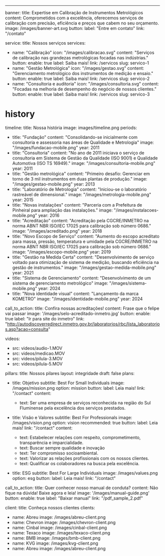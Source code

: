 ---
banner:
  title: Expertise em Calibração de Instrumentos Metrológicos
  content: Comprometidos com a excelência, oferecemos serviços de calibração com precisão, eficiência e preços que cabem no seu orçamento.
  image: /images/banner-art.svg
  button:
    label: "Entre em contato"
    link: "/contato"

service: 
  title: Nossos serviços
  services:
  - name: "Calibração"
    icon: "/images/calibracao.svg"
    content: "Serviços de calibração nas grandezas metrológicas focadas nas indústrias."
    button:
      enable: true
      label: Saiba mais!
      link: /servicos
      slug: servico-1
  - name: "Gestão Metrológica"
    icon: "/images/gestao.svg"
    content: "Gerenciamento metrológico dos instrumentos de medição e ensaio."
    button:
      enable: true
      label: Saiba mais!
      link: /servicos
      slug: servico-2
  - name: "Consultoria e auditoria"
    icon: "/images/consultoria.svg"
    content: "Focadas na melhoria de desempenho do negócio de nossos clientes."
    button:
      enable: true
      label: Saiba mais!
      link: /servicos
      slug: servico-3
  

# history
timeline:
  title: Nossa história
  image: images/timeline.png
  periods:
  - title: "Fundação"
    content: "Consolidando-se inicialmente com consultoria e assessoria nas áreas de  Qualidade e Metrologia"
    image: "/images/fundacao-mobile.png"
    year: 2011
  - title: "Consultoria"
    content: "No ano de 2011 iniciava o serviço de consultoria em Sistema de Gestão da Qualidade (ISO 9001) e Qualidade Automotiva (ISO TS 16949)."
    image: "/images/consultoria-mobile.png"
    year: 2011
  - title: "Gestão metrológica"
    content: "Primeiro desafio:  Gerenciar em torno de 3 mil instrumentos em duas plantas de produção."
    image: "/images/gestao-mobile.png"
    year: 2013
  - title: "Laboratório de Metrologia"
    content: "Iniciou-se o laboratório rastreável de dimensional."
    image: "/images/metrologia-mobile.png"
    year: 2015
  - title: "Novas instalações"
    content: "Parceria com a Prefeitura de Pinheiral para ampliação das instalações."
    image: "/images/instalacoes-mobile.png"
    year: 2016
  - title: "Acreditação"
    content: "Acreditação pela CGCRE/INMETRO na norma ABNT NBR ISO/IEC 17025 para calibração sob número 0686."
    image: "/images/acreditado.png"
    year: 2018
  - title: "Novo Escopo de Serviço"
    content: "Aumento do escopo acreditato para massa, pressão, temperatura e umidade pela CGCRE/INMETRO na norma ABNT NBR ISO/IEC 17025 para calibração sob número 0686."
    image: "/images/escopo-mobile.png"
    year: 2019
  - title: "Gestão na Medida Certa"
    content: "Desenvolvimento de serviço voltado para otimização de sistema de medição, buscando eficiência na gestão de instrumentos."
    image: "/images/gestao-medida-mobile.png"
    year: 2021
  - title: "Sistema de Gerenciamento"
    content: "Desenvolvimento de um sistema de gerenciamento metrológico"
    image: "/images/sistema-mobile.png"
    year: 2024
  - title: "Nova identidade visual"
    content: "Lançamento da marca KOMETRO"
    image: "/images/identidade-mobile.png"
    year: 2024
  

call_to_action:
  title: Confira nossas acreditações!
  content: Frase que o felipe vai passar
  image: '/images/selo-acreditado-inmetro.jpg'
  button:
    enable: true
    label: "Ir para site do inmetro"
    link: "http://autodiscoverredirect.inmetro.gov.br/laboratorios/rbc/lista_laboratorios.asp?acao=consulta"

videos:
- src: videos/audio-1.MOV
- src: videos/medicao.MOV
- src: videos/pilula-3.MOV
- src: videos/pilula-5.MOV

pillars:
  title: Nossos pilares
  layout: integridade
  draft: false
  plans:
  - title: Objetivo
    subtitle: Best For Small Individuals
    image: /images/mission.png
    option: mission
    button:
      label: Leia mais!
      link: "/contact"
    content: 
    - text: Ser uma empresa de serviços reconhecida na região do Sul Fluminense pela excelência dos serviços prestados.

  - title: Visão e Valores
    subtitle: Best For Professionals
    image: /images/vision.png
    option: vision
    recommended: true
    button:
      label: Leia mais!
      link: "/contact"
    content:
    - text: Estabelecer relações com respeito, comprometimento, transparência e imparcialidade.
    - text: Buscar sempre qualidade e inovação
    - text: Ter compromisso socioambiental.
    - text: Valorizar as relações profissionais com os nossos clientes.
    - text: Qualificar os colaboradores na busca pela excelência.

  - title: ESG
    subtitle: Best For Large Individuals
    image: /images/values.png
    option: esg
    button:
      label: Leia mais!
      link: "/contact"
    

  call_to_action:
    title: Quer conhecer nosso manual de conduta?
    content: Não fique na dúvida! Baixe agora e leia!
    image: '/images/manual-guide.png'
    button:
      enable: true
      label: "Baixar manual"
      link: "/pdf_sample_2.pdf"
      
client:
  title: Conheça nossos clientes
  clients:
  - name: Abreu
    image: /images/abreu-client.png
  - name: Chevron
    image: /images/chevron-client.png
  - name: Cinbal
    image: /images/cinbal-client.png
  - name: Texaco
    image: /images/texaco-client.png
  - name: BMB
    image: /images/bmb-client.png
  - name: KVG
    image: /images/kvg-client.png
  - name: Abreu
    image: /images/abreu-client.png